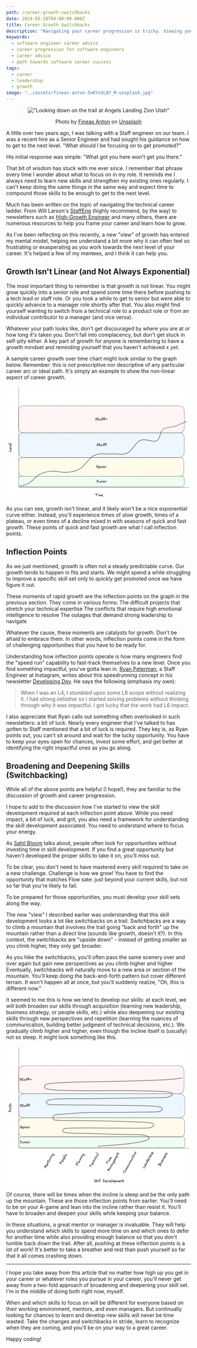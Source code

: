 ```yaml
---
path: /career-growth-switchbacks
date: 2024-05-28T04:00:00.000Z
title: Career Growth Switchbacks
description: "Navigating your career progression is tricky. Viewing your path as a series of skill development switchbacks can help bring some clarity"
keywords:
  - software engineer career advice
  - career progression for software engineers
  - career advice
  - path towards software career success
tags:
  - career
  - leadership
  - growth
image: "../assets/fineas-anton-5nKYzULQY_M-unsplash.jpg"
---
```


<center>

!["Looking down on the trail at Angels Landing Zion Utah"](../assets/fineas-anton-5nKYzULQY_M-unsplash.jpg)

<span class="credit">

Photo by <a href="https://unsplash.com/@fineas_anton?utm_content=creditCopyText&utm_medium=referral&utm_source=unsplash">Fineas Anton</a> on <a href="https://unsplash.com/photos/top-view-of-trees-surrounding-rock-cliff-5nKYzULQY_M?utm_content=creditCopyText&utm_medium=referral&utm_source=unsplash">Unsplash</a>  

</span>

</center>

A little over two years ago, I was talking with a Staff engineer on our team. I was a recent hire as a Senior Engineer and had sought his guidance on how to get to the next level. "What should I be focusing on to get promoted?"

His initial response was simple: "What got you here won't get you there."

That bit of wisdom has stuck with me ever since. I remember that phrase every time I wonder about what to focus on in my role. It reminds me I always need to learn new skills and strengthen my existing ones regularly. I can't keep doing the same things in the same way and expect time to compound those skills to be enough to get to the next level. 

Much has been written on the topic of navigating the technical career ladder. From Will Larson's [StaffEng](https://staffeng.com/) (highly recommend, by the way) to newsletters such as [High-Growth Engineer](https://read.highgrowthengineer.com/) and many others, there are numerous resources to help you frame your career and learn how to grow.

As I've been reflecting on this recently, a new "view" of growth has entered my mental model, helping me understand a bit more why it can often feel so frustrating or exasperating as you work towards the next level of your career. It's helped a few of my mentees, and I think it can help you.

## Growth Isn't Linear (and Not Always Exponential)

The most important thing to remember is that growth is not linear. You might grow quickly into a senior role and spend some time there before pushing to a tech lead or staff role. Or you took a while to get to senior but were able to quickly advance to a manager role shortly after that. You also might find yourself wanting to switch from a technical role to a product role or from an individual contributor to a manager (and vice versa).

Whatever your path looks like, don't get discouraged by where you are at or how long it's taken you. Don't fall into complacency, but don't get stuck in self-pity either. A key part of growth for anyone is remembering to have a growth mindset and reminding yourself that you haven't achieved x _yet_.

A sample career growth over time chart might look similar to the graph below. Remember: this is _not_ prescriptive nor descriptive of any particular career arc or ideal path. It's simply an example to show the non-linear aspect of career growth.

![](../assets/career-path-time.png)

As you can see, growth isn't linear, and it likely won't be a nice exponential curve either. Instead, you'll experience times of slow growth, times of a plateau, or even times of a decline mixed in with seasons of quick and fast growth. These points of quick and fast growth are what I call inflection points.

## Inflection Points

As we just mentioned, growth is often not a steady predictable curve. Our growth tends to happen in fits and starts. We might spend a while struggling to improve a specific skill set only to quickly get promoted once we have figure it out.

These moments of rapid growth are the inflection points on the graph in the previous section. They come in various forms:
The difficult projects that stretch your technical expertise
The conflicts that require high emotional intelligence to resolve
The outages that demand strong leadership to navigate 

Whatever the cause, these moments are catalysts for growth. Don't be afraid to embrace them. In other words, inflection points come in the form of challenging opportunities that you have to be ready for.

Understanding how inflection points operate is how many engineers find the "speed run" capability to fast-track themselves to a new level. Once you find something impactful, you've gotta lean in. [Ryan Peterman](https://www.linkedin.com/in/ryanlpeterman/), a Staff Engineer at Instagram, writes about this speedrunning concept in his newsletter [Developing Dev](https://www.developing.dev/p/speedrunning-guide-senior-l5-staff). He says the following (emphasis my own):

> When I was an L4, I _stumbled_ upon some L6 scope without realizing it. I had strong _initiative_ so I started solving problems without thinking through why it was impactful. I got lucky that the work had L6 impact.

I also appreciate that Ryan calls out something often overlooked in such newsletters: a bit of luck. Nearly every engineer that I've talked to has gotten to Staff mentioned that a bit of luck is required. They key is, as Ryan points out, you can't sit around and wait for the lucky opportunity. You have to keep your eyes open for chances, invest some effort, and get better at identifying the right impactful ones as you go along.

## Broadening and Deepening Skills (Switchbacking)

While all of the above points are helpful (I hope!), they are familiar to the discussion of growth and career progression. 

I hope to add to the discussion how I've started to view the skill development required at each inflection point above. While you need impact, a bit of luck, and grit, you also need a framework for understanding the skill development associated. You need to understand where to focus your energy.

As [Sahil Bloom](https://www.sahilbloom.com/) talks about, people often look for opportunities without investing time in skill development. If you find a great opportunity but haven't developed the proper skills to take it on, you'll miss out.

To be clear, you don't need to have mastered every skill required to take on a new challenge. Challenge is how we grow! You have to find the opportunity that matches Flow sate: just beyond your current skills, but not so far that you're likely to fail.

To be prepared for those opportunities, you must develop your skill sets along the way.

The new "view" I described earlier was understanding that this skill development looks a lot like switchbacks on a trail. Switchbacks are a way to climb a mountain that involves the trail going "back and forth" up the mountain rather than a direct line (sounds like growth, doesn't it?). In this context, the switchbacks are "upside down" - instead of getting smaller as you climb higher, they only get broader.

As you hike the switchbacks, you'll often pass the same scenery over and over again but gain new perspectives as you climb higher and higher Eventually, switchbacks will naturally move to a new area or section of the mountain. You'll keep doing the back-and-forth pattern but cover different terrain. It won't happen all at once, but you'll suddenly realize, "Oh, this is different now."

It seemed to me this is how we tend to develop our skills: at each level, we will both broaden our skills through acquisition (learning new leadership, business strategy, or people skills, etc.) while also deepening our existing skills through new perspectives and repetition (learning the nuances of communication, building better judgment of technical decisions, etc.). We gradually climb higher and higher, even though the incline itself is (usually) not so steep. It might look something like this.

![](../assets/career-path-skills.png)

Of course, there will be times when the incline is steep and be the only path up the mountain. These are those inflection points from earlier. You'll need to be on your A-game and lean into the incline rather than resist it. You'll have to broaden and deepen your skills while keeping your balance.

In these situations, a great mentor or manager is invaluable. They will help you understand which skills to spend more time on and which ones to defer for another time while also providing enough balance so that you don't tumble back down the trail. After all, pushing at these inflection points is a lot of work! It's better to take a breather and rest than push yourself so far that it all comes crashing down.

---

I hope you take away from this article that no matter how high up you get in your career or whatever roles you pursue in your career, you'll never get away from a two-fold approach of broadening and deepening your skill set. I'm in the middle of doing both right now, myself.

When and which skills to focus on will be different for everyone based on their working environment, mentors, and even managers. But continually looking for chances to learn and develop new skills will never be time wasted. Take the changes and switchbacks in stride, learn to recognize when they are coming, and you'll be on your way to a great career.

Happy coding!












